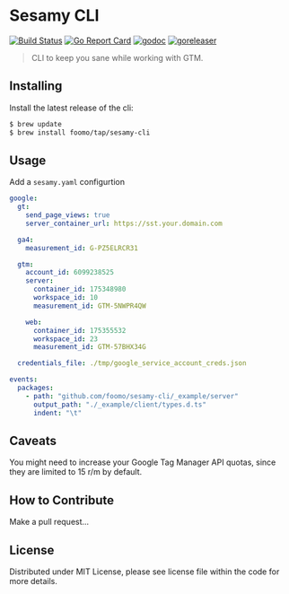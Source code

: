 # Sesamy CLI

[![Build Status](https://github.com/foomo/sesamy-cli/actions/workflows/test.yml/badge.svg?branch=main&event=push)](https://github.com/foomo/sesamy-cli/actions/workflows/test.yml)
[![Go Report Card](https://goreportcard.com/badge/github.com/foomo/sesamy-cli)](https://goreportcard.com/report/github.com/foomo/sesamy-cli)
[![godoc](https://godoc.org/github.com/foomo/sesamy-cli?status.svg)](https://godoc.org/github.com/foomo/sesamy-cli)
[![goreleaser](https://github.com/foomo/sesamy-cli/actions/workflows/release.yml/badge.svg)](https://github.com/foomo/sesamy-cli/actions)

> CLI to keep you sane while working with GTM.

## Installing

Install the latest release of the cli:

````bash
$ brew update
$ brew install foomo/tap/sesamy-cli
````

## Usage

Add a `sesamy.yaml` configurtion

```yaml
google:
  gt:
    send_page_views: true
    server_container_url: https://sst.your.domain.com

  ga4:
    measurement_id: G-PZ5ELRCR31

  gtm:
    account_id: 6099238525
    server:
      container_id: 175348980
      workspace_id: 10
      measurement_id: GTM-5NWPR4QW

    web:
      container_id: 175355532
      workspace_id: 23
      measurement_id: GTM-57BHX34G

  credentials_file: ./tmp/google_service_account_creds.json

events:
  packages:
    - path: "github.com/foomo/sesamy-cli/_example/server"
      output_path: "./_example/client/types.d.ts"
      indent: "\t"
```

## Caveats

You might need to increase your Google Tag Manager API quotas, since they are limited to 15 r/m by default.

## How to Contribute

Make a pull request...

## License

Distributed under MIT License, please see license file within the code for more details.

